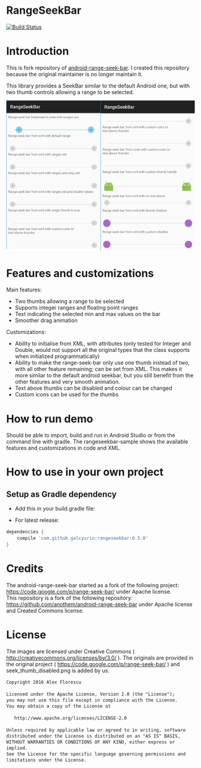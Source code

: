 # RangeSeekBar
[![Build Status](https://travis-ci.org/galcyurio/android-range-seek-bar.svg?branch=master)](https://travis-ci.org/galcyurio/android-range-seek-bar)

# Introduction

This is fork repository of [android-range-seek-bar](https://github.com/anothem/android-range-seek-bar). I created this repository because the original maintainer is no longer maintain it.

This library provides a SeekBar similar to the default Android one, but with two thumb controls allowing a range to be selected.

![](images/demo.png)

# Features and customizations

Main features:

* Two thumbs allowing a range to be selected
* Supports integer ranges and floating point ranges
* Text indicating the selected min and max values on the bar
* Smoother drag animation

Customizations:

* Ability to initialise from XML, with attributes (only tested for Integer and Double, would not support all the original types that the class supports when initialized programmatically)
* Ability to make the range-seek-bar only use one thumb instead of two, with all other feature remaining; can be set from XML.
  This makes it more similar to the default android seekbar, but you still benefit from the other features and very smooth animation.
* Text above thumbs can be disabled and colour can be changed
* Custom icons can be used for the thumbs

# How to run demo

Should be able to import, build and run in Android Studio or from the command line with gradle.
The rangeseekbar-sample shows the available features and customizations in code and XML.

# How to use in your own project

## Setup as Gradle dependency

* Add this in your build.gradle file:

* For latest release: 

```gradle
dependencies {
    compile 'com.github.galcyurio:rangeseekbar:0.5.0'
}
```

# Credits

The android-range-seek-bar started as a fork of the following project: https://code.google.com/p/range-seek-bar/ under Apache license.  
This repository is a fork of the following repository: https://github.com/anothem/android-range-seek-bar under Apache license and Created Commons license.

# License

The images are licensed under Creative Commons ( http://creativecommons.org/licenses/by/3.0/ ). The originals are provided in the original project ( https://code.google.com/p/range-seek-bar/ ) and seek_thumb_disabled.png is added by us.


````copyright
Copyright 2016 Alex Florescu

Licensed under the Apache License, Version 2.0 (the "License");
you may not use this file except in compliance with the License.
You may obtain a copy of the License at

   http://www.apache.org/licenses/LICENSE-2.0

Unless required by applicable law or agreed to in writing, software
distributed under the License is distributed on an "AS IS" BASIS,
WITHOUT WARRANTIES OR CONDITIONS OF ANY KIND, either express or implied.
See the License for the specific language governing permissions and
limitations under the License.
````